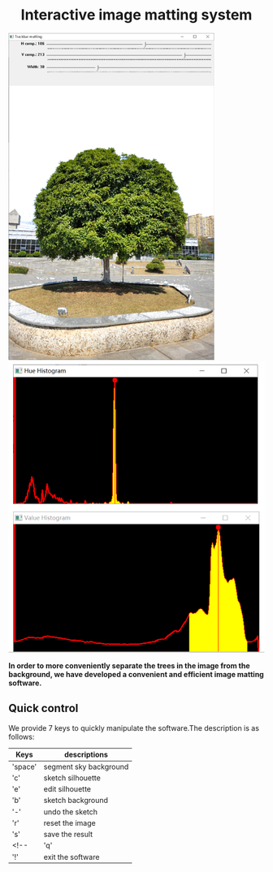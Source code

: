  <h1> <center> Interactive image matting system </center> </h1>

<img src="figures/mainUI.png" alt="mainui" width="405"/> <img src="figures/hist.png" alt="hist" width="570"/> <br>

 <b>In order to more conveniently separate the trees in the image from the background, we have developed a convenient and efficient image matting software.</b>
 <h2> Quick control</h2>
 We provide 7 keys to quickly manipulate the software.The description is as follows:
 
| Keys  | descriptions |
| ------------- | ------------- |
| 'space'  | segment sky background  |
| 'c' | sketch silhouette  |
| 'e' | edit silhouette |
| 'b' | sketch background |
| '-' | undo the sketch |
| 'r'| reset the image |
| 's'| save the result |
<!-- | 'q'| load the next image(Only used when version is folder)|
| '!'| exit the software | -->






